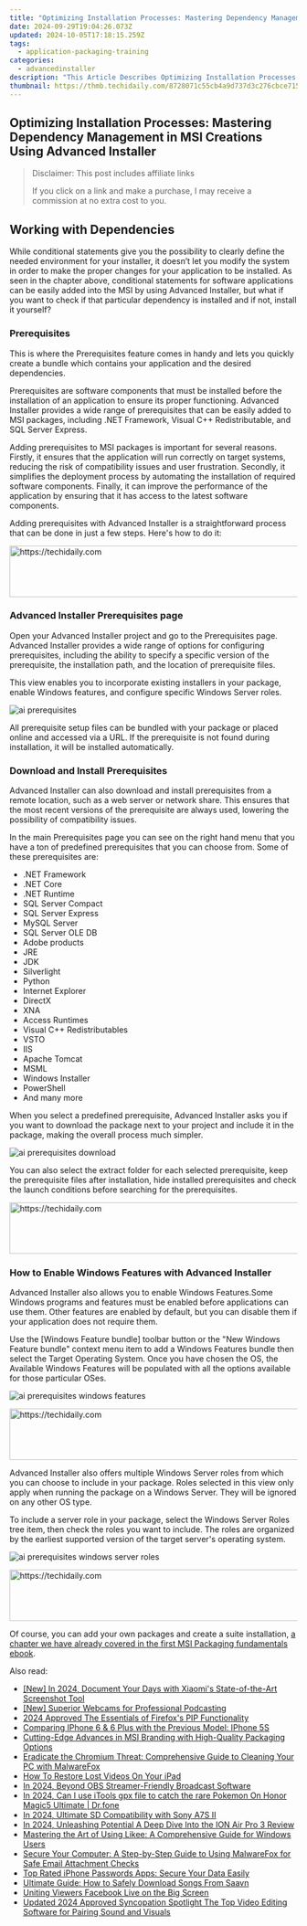 ```yaml
---
title: "Optimizing Installation Processes: Mastering Dependency Management in MSI Creations Using Advanced Installer"
date: 2024-09-29T19:04:26.073Z
updated: 2024-10-05T17:18:15.259Z
tags:
  - application-packaging-training
categories:
  - advancedinstaller
description: "This Article Describes Optimizing Installation Processes: Mastering Dependency Management in MSI Creations Using Advanced Installer"
thumbnail: https://thmb.techidaily.com/8728071c55cb4a9d737d3c276cbce71523d45848bd43ebfc7e5000f0a5d34387.jpg
---
```


## Optimizing Installation Processes: Mastering Dependency Management in MSI Creations Using Advanced Installer

>  Disclaimer: This post includes affiliate links
>
>  If you click on a link and make a purchase, I may receive a commission at no extra cost to you.
>

## Working with Dependencies

While conditional statements give you the possibility to clearly define the needed environment for your installer, it doesn’t let you modify the system in order to make the proper changes for your application to be installed. As seen in the chapter above, conditional statements for software applications can be easily added into the MSI by using Advanced Installer, but what if you want to check if that particular dependency is installed and if not, install it yourself?

### Prerequisites

This is where the Prerequisites feature comes in handy and lets you quickly create a bundle which contains your application and the desired dependencies.

Prerequisites are software components that must be installed before the installation of an application to ensure its proper functioning. Advanced Installer provides a wide range of prerequisites that can be easily added to MSI packages, including .NET Framework, Visual C++ Redistributable, and SQL Server Express.

Adding prerequisites to MSI packages is important for several reasons. Firstly, it ensures that the application will run correctly on target systems, reducing the risk of compatibility issues and user frustration. Secondly, it simplifies the deployment process by automating the installation of required software components. Finally, it can improve the performance of the application by ensuring that it has access to the latest software components.

Adding prerequisites with Advanced Installer is a straightforward process that can be done in just a few steps. Here's how to do it:

<!-- affiliate ads begin -->
<a href="https://aligracehair.sjv.io/c/5597632/1886003/19272" target="_top" id="1886003">
  <img src="//a.impactradius-go.com/display-ad/19272-1886003" border="0" alt="https://techidaily.com" width="728" height="90"/>
</a>
<img height="0" width="0" src="https://aligracehair.sjv.io/i/5597632/1886003/19272" style="position:absolute;visibility:hidden;" border="0" />
<!-- affiliate ads end -->

### Advanced Installer Prerequisites page

Open your Advanced Installer project and go to the Prerequisites page. Advanced Installer provides a wide range of options for configuring prerequisites, including the ability to specify a specific version of the prerequisite, the installation path, and the location of prerequisite files.

This view enables you to incorporate existing installers in your package, enable Windows features, and configure specific Windows Server roles.

![ai prerequisites](https://cdn.advancedinstaller.com/img/adding-prerequisites-to-packages/ai-prerequisites.png "ai prerequisites")  

All prerequisite setup files can be bundled with your package or placed online and accessed via a URL. If the prerequisite is not found during installation, it will be installed automatically.

### Download and Install Prerequisites

Advanced Installer can also download and install prerequisites from a remote location, such as a web server or network share. This ensures that the most recent versions of the prerequisite are always used, lowering the possibility of compatibility issues.

In the main Prerequisites page you can see on the right hand menu that you have a ton of predefined prerequisites that you can choose from. Some of these prerequisites are:

* .NET Framework
* .NET Core
* .NET Runtime
* SQL Server Compact
* SQL Server Express
* MySQL Server
* SQL Server OLE DB
* Adobe products
* JRE
* JDK
* Silverlight
* Python
* Internet Explorer
* DirectX
* XNA
* Access Runtimes
* Visual C++ Redistributables
* VSTO
* IIS
* Apache Tomcat
* MSML
* Windows Installer
* PowerShell
* And many more

When you select a predefined prerequisite, Advanced Installer asks you if you want to download the package next to your project and include it in the package, making the overall process much simpler.

![ai prerequisites download](https://cdn.advancedinstaller.com/img/adding-prerequisites-to-packages/ai-prerequisites-download.png "ai prerequisites download")  

You can also select the extract folder for each selected prerequisite, keep the prerequisite files after installation, hide installed prerequisites and check the launch conditions before searching for the prerequisites.

<!-- affiliate ads begin -->
<a href="https://ephamedtechinc.pxf.io/c/5597632/2130530/26400" target="_top" id="2130530">
  <img src="//a.impactradius-go.com/display-ad/26400-2130530" border="0" alt="https://techidaily.com" width="728" height="90"/>
</a>
<img height="0" width="0" src="https://ephamedtechinc.pxf.io/i/5597632/2130530/26400" style="position:absolute;visibility:hidden;" border="0" />
<!-- affiliate ads end -->

### How to Enable Windows Features with Advanced Installer

Advanced Installer also allows you to enable Windows Features.Some Windows programs and features must be enabled before applications can use them. Other features are enabled by default, but you can disable them if your application does not require them.

Use the \[Windows Feature bundle\] toolbar button or the "New Windows Feature bundle" context menu item to add a Windows Features bundle then select the Target Operating System. Once you have chosen the OS, the Available Windows Features will be populated with all the options available for those particular OSes.

![ai prerequisites windows features](https://cdn.advancedinstaller.com/img/adding-prerequisites-to-packages/ai-prerequisites-windows-features.png "ai prerequisites windows features")  

<!-- affiliate ads begin -->
<a href="https://unicoeye.pxf.io/c/5597632/2134494/18498" target="_top" id="2134494">
  <img src="//a.impactradius-go.com/display-ad/18498-2134494" border="0" alt="https://techidaily.com" width="721" height="90"/>
</a>
<img height="0" width="0" src="https://unicoeye.pxf.io/i/5597632/2134494/18498" style="position:absolute;visibility:hidden;" border="0" />
<!-- affiliate ads end -->

Advanced Installer also offers multiple Windows Server roles from which you can choose to include in your package. Roles selected in this view only apply when running the package on a Windows Server. They will be ignored on any other OS type.

To include a server role in your package, select the Windows Server Roles tree item, then check the roles you want to include. The roles are organized by the earliest supported version of the target server's operating system.

![ai prerequisites windows server roles](https://cdn.advancedinstaller.com/img/adding-prerequisites-to-packages/ai-prerequisites-windows-server-roles.png "ai prerequisites windows server roles")  

<!-- affiliate ads begin -->
<a href="https://appsumo.8odi.net/c/5597632/2068425/7443" target="_top" id="2068425">
  <img src="//a.impactradius-go.com/display-ad/7443-2068425" border="0" alt="https://techidaily.com" width="728" height="90"/>
</a>
<img height="0" width="0" src="https://appsumo.8odi.net/i/5597632/2068425/7443" style="position:absolute;visibility:hidden;" border="0" />
<!-- affiliate ads end -->

Of course, you can add your own packages and create a suite installation, [a chapter we have already covered in the first MSI Packaging fundamentals ebook](https://tools.techidaily.com/advancedinstaller/products/).

<ins class="adsbygoogle"
     style="display:block"
     data-ad-format="autorelaxed"
     data-ad-client="ca-pub-7571918770474297"
     data-ad-slot="1223367746"></ins>

<ins class="adsbygoogle"
     style="display:block"
     data-ad-client="ca-pub-7571918770474297"
     data-ad-slot="8358498916"
     data-ad-format="auto"
     data-full-width-responsive="true"></ins>

<span class="atpl-alsoreadstyle">Also read:</span>
<div><ul>
<li><a href="https://remote-screen-capture.techidaily.com/new-in-2024-document-your-days-with-xiaomis-state-of-the-art-screenshot-tool/"><u>[New] In 2024, Document Your Days with Xiaomi's State-of-the-Art Screenshot Tool</u></a></li>
<li><a href="https://some-guidance.techidaily.com/new-superior-webcams-for-professional-podcasting/"><u>[New] Superior Webcams for Professional Podcasting</u></a></li>
<li><a href="https://some-approaches.techidaily.com/2024-approved-the-essentials-of-firefoxs-pip-functionality/"><u>2024 Approved The Essentials of Firefox's PIP Functionality</u></a></li>
<li><a href="https://win-exclusive.techidaily.com/comparing-iphone-6-and-6-plus-with-the-previous-model-iphone-5s/"><u>Comparing IPhone 6 & 6 Plus with the Previous Model: IPhone 5S</u></a></li>
<li><a href="https://win-exclusive.techidaily.com/cutting-edge-advances-in-msi-branding-with-high-quality-packaging-options/"><u>Cutting-Edge Advances in MSI Branding with High-Quality Packaging Options</u></a></li>
<li><a href="https://win-exclusive.techidaily.com/eradicate-the-chromium-threat-comprehensive-guide-to-cleaning-your-pc-with-malwarefox/"><u>Eradicate the Chromium Threat: Comprehensive Guide to Cleaning Your PC with MalwareFox</u></a></li>
<li><a href="https://win-exclusive.techidaily.com/how-to-restore-lost-videos-on-your-ipad/"><u>How To Restore Lost Videos On Your iPad</u></a></li>
<li><a href="https://screen-recording.techidaily.com/in-2024-beyond-obs-streamer-friendly-broadcast-software/"><u>In 2024, Beyond OBS Streamer-Friendly Broadcast Software</u></a></li>
<li><a href="https://pokemon-go-android.techidaily.com/in-2024-can-i-use-itools-gpx-file-to-catch-the-rare-pokemon-on-honor-magic5-ultimate-drfone-by-drfone-virtual-android/"><u>In 2024, Can I use iTools gpx file to catch the rare Pokemon On Honor Magic5 Ultimate | Dr.fone</u></a></li>
<li><a href="https://some-approaches.techidaily.com/in-2024-ultimate-sd-compatibility-with-sony-a7s-ii/"><u>In 2024, Ultimate SD Compatibility with Sony A7S II</u></a></li>
<li><a href="https://fox-boxes.techidaily.com/in-2024-unleashing-potential-a-deep-dive-into-the-ion-air-pro-3-review/"><u>In 2024, Unleashing Potential A Deep Dive Into the ION Air Pro 3 Review</u></a></li>
<li><a href="https://win-exclusive.techidaily.com/mastering-the-art-of-using-likee-a-comprehensive-guide-for-windows-users/"><u>Mastering the Art of Using Likee: A Comprehensive Guide for Windows Users</u></a></li>
<li><a href="https://win-exclusive.techidaily.com/secure-your-computer-a-step-by-step-guide-to-using-malwarefox-for-safe-email-attachment-checks/"><u>Secure Your Computer: A Step-by-Step Guide to Using MalwareFox for Safe Email Attachment Checks</u></a></li>
<li><a href="https://win-exclusive.techidaily.com/top-rated-iphone-passwords-apps-secure-your-data-easily/"><u>Top Rated iPhone Passwords Apps: Secure Your Data Easily</u></a></li>
<li><a href="https://win-exclusive.techidaily.com/ultimate-guide-how-to-safely-download-songs-from-saavn/"><u>Ultimate Guide: How to Safely Download Songs From Saavn</u></a></li>
<li><a href="https://facebook-video-content.techidaily.com/uniting-viewers-facebook-live-on-the-big-screen/"><u>Uniting Viewers Facebook Live on the Big Screen</u></a></li>
<li><a href="https://audio-shaping.techidaily.com/updated-2024-approved-syncopation-spotlight-the-top-video-editing-software-for-pairing-sound-and-visuals/"><u>Updated 2024 Approved Syncopation Spotlight The Top Video Editing Software for Pairing Sound and Visuals</u></a></li>
</ul></div>

